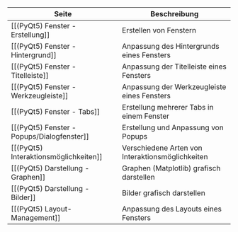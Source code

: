 | Seite | Beschreibung |
| ----------- | ----------- |
| [[(PyQt5) Fenster - Erstellung]] | Erstellen von Fenstern |
| [[(PyQt5) Fenster - Hintergrund]] | Anpassung des Hintergrunds eines Fensters |
| [[(PyQt5) Fenster - Titelleiste]] | Anpassung der Titelleiste eines Fensters |
| [[(PyQt5) Fenster - Werkzeugleiste]] | Anpassung der Werkzeugleiste eines Fensters |
| [[(PyQt5) Fenster - Tabs]] | Erstellung mehrerer Tabs in einem Fenster |
| [[(PyQt5) Fenster - Popups/Dialogfenster]] | Erstellung und Anpassung von Popups |
| [[(PyQt5) Interaktionsmöglichkeiten]] | Verschiedene Arten von Interaktionsmöglichkeiten |
| [[(PyQt5) Darstellung - Graphen]] | Graphen (Matplotlib) grafisch darstellen |
| [[(PyQt5) Darstellung - Bilder]] | Bilder grafisch darstellen |
| [[(PyQt5) Layout-Management]] | Anpassung des Layouts eines Fensters |